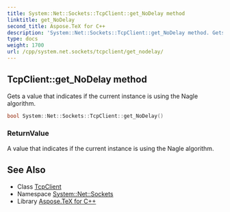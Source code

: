 ```yaml
---
title: System::Net::Sockets::TcpClient::get_NoDelay method
linktitle: get_NoDelay
second_title: Aspose.TeX for C++
description: 'System::Net::Sockets::TcpClient::get_NoDelay method. Gets a value that indicates if the current instance is using the Nagle algorithm in C++.'
type: docs
weight: 1700
url: /cpp/system.net.sockets/tcpclient/get_nodelay/
---
```

## TcpClient::get_NoDelay method


Gets a value that indicates if the current instance is using the Nagle algorithm.

```cpp
bool System::Net::Sockets::TcpClient::get_NoDelay()
```


### ReturnValue

A value that indicates if the current instance is using the Nagle algorithm.

## See Also

* Class [TcpClient](../)
* Namespace [System::Net::Sockets](../../)
* Library [Aspose.TeX for C++](../../../)
